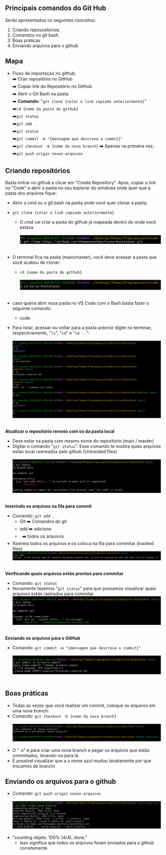 ## Principais comandos do Git Hub
Serão apresentados os seguintes conceitos:<br>
1. Criando reposositórios;
2. Comandos no git bash
3. Boas práticas
4. Enviando arquivos para o github


## Mapa 
* Fluxo de importação no github:
    <br>:arrow_right: Criar repositório no GitHub
    <br>:arrow_right: Copiar link do Repositório no GitHub
    <br>:arrow_right: Abrir o Git Bash na pasta
    <br>:arrow_right: **Comando:** "```git clone {colar o link copiado anteriormente}```"
    <br>:arrow_right:```cd {nome da pasta do github}```
    <br>:arrow_right:```git status```
    <br>:arrow_right:```git add .```
    <br>:arrow_right:```git status```
    <br>:arrow_right:```git commit -m "{mensagem que descreva o commit}"```
    <br>:arrow_right:```git checkout -b {nome da nova branch}``` :arrow_right: Apenas na primeira vez;
    <br>:arrow_right:```git push origin novos-arquivos```


## Criando repositórios
Basta entrar no github e clicar em "Create Repository". Após, copiar o link no "Code" e abrir a pasta no seu explorar do windows onde quer que a pasta dos arquivos fique:
- Abrir o cmd ou o git bash na pasta onde você quer clonar a pasta;
- ```git clone {colar o link copiado anteriormente}```
    - O cmd vai criar a pasta do github já mapeada dentro de onde você estava<br>
<br>![Clonando o repository](imagens/git-clone.png)<br><br>

- O terminal fica na pasta (main/master), você deve acessar a pasta que você acabou de clonar:
    - ```cd {nome da pasta do github}```<br>
    <br>![Clonando o repository](imagens/acessar-pasta.png)<br><br>

- caso queira abrir essa pasta no VS Code com o Bash basta fazer o seguinte comando:
    - code .

- Para listar, acessar ou voltar para a pasta anterior digite no terminar, respectivamente, "```ls```", "```cd```" e "```cd ..```":<br>
    <br>![Clonando o repository](imagens/ls-cd-cd...png)<br><br>

**Atualizar o repositório remoto com os da pasta local**
- Deve estar na pasta com mesmo nome do repositório (main / master)
- Digitar o comando "```git status```". Esse comando te mostra quais arquivos estão local rastreados pelo github (Untracked files)<br>
<br>![Clonando o repository](imagens/git-status.png)<br><br>

**Inserindo os arquivos na fila para commit**
- Comando: ```git add .```
    - Git :arrow_right: Comandos do git
    - add :arrow_right: adicione
    - . :arrow_right: todos os arquivos<br>
- Rastreia todos os arquivos e os coloca na fila para commitar (tracked files)
<br>![Clonando o repository](imagens/git-add.png)<br><br>

**Verificando quais arquivos estão prontos para commitar**
- Comando: ```git status```
- Novamente fazemos "```git status```" para que possamos visualizar quais arquivos estão rastrados para commitar
<br>![Clonando o repository](imagens/git-status-2.png)<br><br>

**Enviando os arquivos para o GitHub**
- Comando: ```git commit -m "{mensagem que descreva o commit}"```<br>
<br>![Clonando o repository](imagens/commit.png)<br><br>
    
## Boas práticas
- Todas as vezes que você realizar um commit, coloque os arquivos em uma nova branch:
- Comando: ```git checkout -b {nome da nova branch}```<br>
<br>![Clonando o repository](imagens/git-new-branch.png)<br><br>
- O "```-b```" é para criar uma nova branch e pegar os arquivos que estão commitados, levando-os para lá.
- É possível visualizar que a o nome azul mudou (exatamente por que trocamos de branch)

## Enviando os arquivos para o github
- Comando: ```git push origin novos-arquivos```<br>
<br>![Clonando o repository](imagens/git-push.png)<br><br>
- "counting objets: 100% (4/4), done."
    - Isso significa que todos os arquivos foram enviados para o github corretamente.